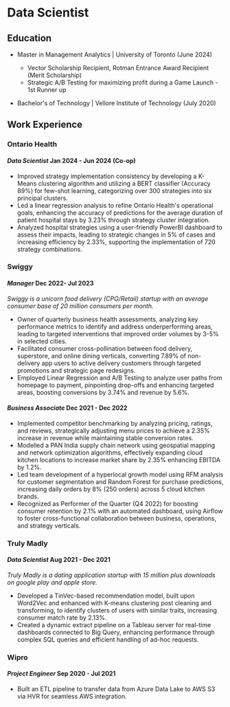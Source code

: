 # Data Scientist

## Education
- Master in Management Analytics | University of Toronto (June 2024)
  -	Vector Scholarship Recipient, Rotman Entrance Award Recipient (Merit Scholarship)
  -	Strategic A/B Testing for maximizing profit during a Game Launch - 1st Runner up

- Bachelor's of Technology | Vellore Institute of Technology (July 2020)

## Work Experience

### Ontario Health
#### *Data Scientist* Jan 2024 - Jun 2024 (Co-op)

- Improved strategy implementation consistency by developing a K-Means clustering algorithm and utilizing a BERT classifier (Accuracy 89%) for few-shot learning, categorizing over 300 strategies into six principal clusters.
- Led a linear regression analysis to refine Ontario Health's operational goals, enhancing the accuracy of predictions for the average duration of patient hospital stays by 3.23% through strategy cluster integration.
- Analyzed hospital strategies using a user-friendly PowerBI dashboard to assess their impacts, leading to strategic changes in 5% of cases and increasing efficiency by 2.33%, supporting the implementation of 720 strategy combinations.

### Swiggy
#### *Manager* Dec 2022- Jul 2023 
_Swiggy is a unicorn food delivery (CPG/Retail) startup with an average consumer base of 20 million consumers per month._
- Owner of quarterly business health assessments, analyzing key performance metrics to identify and address underperforming areas, leading to targeted interventions that improved order volumes by 3-5% in selected cities.
- Facilitated consumer cross-pollination between food delivery, superstore, and online dining verticals, converting 7.89% of non-delivery app users to active delivery customers through targeted promotions and strategic page redesigns.
- Employed Linear Regression and A/B Testing to analyze user paths from homepage to payment, pinpointing drop-offs and enhancing targeted areas, boosting conversions by 3.74% and revenue by 5.6%.

#### *Business Associate* Dec 2021 - Dec 2022
- Implemented competitor benchmarking by analyzing pricing, ratings, and reviews, strategically adjusting menu prices to achieve a 2.35% increase in revenue while maintaining stable conversion rates.
- Modelled a PAN India supply chain network using geospatial mapping and network optimization algorithms, effectively expanding cloud kitchen locations to increase market share by 2.35% enhancing EBITDA by 1.2%.
- Led team development of a hyperlocal growth model using RFM analysis for customer segmentation and Random Forest for purchase predictions, increasing daily orders by 8% (250 orders) across 5 cloud kitchen brands.
- Recognized as Performer of the Quarter (Q4 2022) for boosting consumer retention by 2.1% with an automated dashboard, using Airflow to foster cross-functional collaboration between business, operations, and strategy verticals.

### Truly Madly
#### *Data Scientist* Aug 2021 - Dec 2021 
_Truly Madly is a dating application startup with 15 million plus downloads on google play and apple store._
- Developed a TinVec-based recommendation model, built upon Word2Vec and enhanced with K-means clustering post cleaning and transforming, to identify clusters of users with similar traits, increasing consumer match rate by 2.13%.
- Created a dynamic extract pipeline on a Tableau server for real-time dashboards connected to Big Query, enhancing performance through complex SQL queries and efficient handling of ad-hoc requests.

### Wipro
#### *Project Engineer* Sep 2020 - Jul 2021 
- Built an ETL pipeline to transfer data from Azure Data Lake to AWS S3 via HVR for seamless AWS integration.
